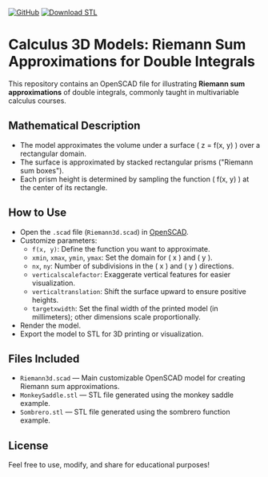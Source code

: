 [![GitHub](https://img.shields.io/badge/OpenSCAD-View%20Source-blue?logo=openscad)](https://github.com/divisbyzero/RiemannSums3D/)
[![Download STL](https://img.shields.io/badge/Download-STL%20Files-orange?logo=3d-printing)](https://github.com/divisbyzero/RiemannSums3D/releases)

# Calculus 3D Models: Riemann Sum Approximations for Double Integrals

This repository contains an OpenSCAD file for illustrating **Riemann sum approximations** of double integrals, commonly taught in multivariable calculus courses.

## Mathematical Description

- The model approximates the volume under a surface \( z = f(x, y) \) over a rectangular domain.
- The surface is approximated by stacked rectangular prisms ("Riemann sum boxes").
- Each prism height is determined by sampling the function \( f(x, y) \) at the center of its rectangle.

## How to Use

- Open the `.scad` file (`Riemann3d.scad`) in [OpenSCAD](https://openscad.org/).
- Customize parameters:
  - `f(x, y)`: Define the function you want to approximate.
  - `xmin`, `xmax`, `ymin`, `ymax`: Set the domain for \( x \) and \( y \).
  - `nx`, `ny`: Number of subdivisions in the \( x \) and \( y \) directions.
  - `verticalscalefactor`: Exaggerate vertical features for easier visualization.
  - `verticaltranslation`: Shift the surface upward to ensure positive heights.
  - `targetxwidth`: Set the final width of the printed model (in millimeters); other dimensions scale proportionally.
- Render the model.
- Export the model to STL for 3D printing or visualization.

## Files Included

- `Riemann3d.scad` — Main customizable OpenSCAD model for creating Riemann sum approximations.
- `MonkeySaddle.stl` — STL file generated using the monkey saddle example.
- `Sombrero.stl` — STL file generated using the sombrero function example.

## License

Feel free to use, modify, and share for educational purposes!
